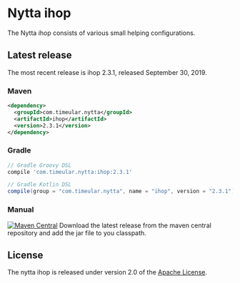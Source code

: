 # Nytta ihop

The Nytta ihop consists of various small helping configurations.

## Latest release

The most recent release is ihop 2.3.1, released September 30, 2019.

### Maven

```xml
<dependency>
  <groupId>com.timeular.nytta</groupId>
  <artifactId>ihop</artifactId>
  <version>2.3.1</version>
</dependency>
```

### Gradle

```gradle
// Gradle Groovy DSL
compile 'com.timeular.nytta:ihop:2.3.1'

// Gradle Kotlin DSL
compile(group = "com.timeular.nytta", name = "ihop", version = "2.3.1")
```

### Manual

[![Maven Central](https://maven-badges.herokuapp.com/maven-central/com.timeular.nytta/ihop/badge.svg)](https://maven-badges.herokuapp.com/maven-central/com.timeular.nytta/ihop/badge.svg)
Download the latest release from the maven central repository and add the jar file to you classpath.

## License

The nytta ihop is released under version 2.0 of the [Apache License][].

[Apache License]: http://www.apache.org/licenses/LICENSE-2.0
